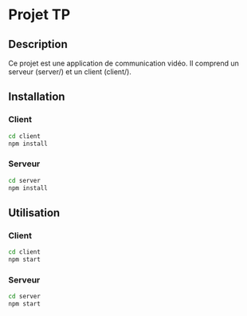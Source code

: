 # Projet TP

## Description

Ce projet est une application de communication vidéo. Il comprend un serveur (server/) et un client (client/).

## Installation

### Client

```bash
cd client
npm install
```

### Serveur

```bash
cd server
npm install
```

## Utilisation

### Client

```bash
cd client
npm start
```

### Serveur

```bash
cd server
npm start
